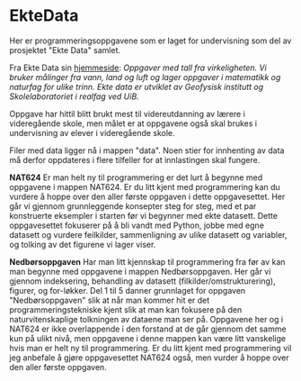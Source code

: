 # EkteData
Her er programmeringsoppgavene som er laget for undervisning som del av prosjektet "Ekte Data" samlet. 

Fra Ekte Data sin [hjemmeside](https://ektedata.uib.no/):
*Oppgaver med tall fra virkeligheten. Vi bruker målinger fra vann, land og luft og lager oppgaver i matematikk og naturfag for ulike trinn. Ekte data er utviklet av Geofysisk institutt og Skolelaboratoriet i realfag ved UiB.*

Oppgave har hittil blitt brukt mest til videreutdanning av lærere i videregående skole, men målet er at oppgavene også skal brukes i undervisning av elever i videregående skole.  

Filer med data ligger nå i mappen "data". Noen stier for innhenting av data må derfor oppdateres i flere tilfeller for at innlastingen skal fungere. 


**NAT624**
Er man helt ny til programmering er det lurt å begynne med oppgavene i mappen NAT624. Er du litt kjent med programmering kan du vurdere å hoppe over den aller første oppgaven i dette oppgavesettet. Her går vi gjennom grunnleggende konsepter steg for steg, med et par konstruerte eksempler i starten før vi begynner med ekte datasett. Dette oppgavesettet fokuserer på å bli vandt med Python, jobbe med egne datasett og vurdere feilkilder, sammenligning av ulike datasett og variabler, og tolking av det figurene vi lager viser. 

**Nedbørsoppgaven**
Har man litt kjennskap til programmering fra før av kan man begynne med oppgavene i mappen Nedbørsoppgaven. Her går vi gjennom indeksering, behandling av datasett (filkilder/omstrukturering), figurer, og for-løkker. Del 1 til 5 danner grunnlaget for oppgaven "Nedbørsoppgaven" slik at når man kommer hit er det programmeringstekniske kjent slik at man kan fokusere på den naturvitenskaplige tolkningen av dataene man ser på. 
Oppgavene her og i NAT624 er ikke overlappende i den forstand at de går gjennom det samme kun på ulikt nivå, men oppgavene i denne mappen kan være litt vanskelige hvis man er helt ny til programmering. Er du litt kjent med programmering vil jeg anbefale å gjøre oppgavesettet NAT624 også, men vurder å hoppe over den aller første oppgaven. 